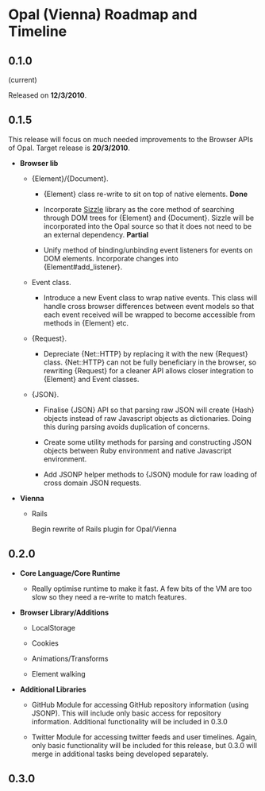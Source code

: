 Opal (Vienna) Roadmap and Timeline
==================================

0.1.0
-----

(current)

Released on __12/3/2010__.

0.1.5
-----

This release will focus on much needed improvements to the Browser APIs of Opal.
Target release is __20/3/2010__.

* __Browser lib__
    
    * {Element}/{Document}.
        
        * {Element} class re-write to sit on top of native elements. __Done__
        
        * Incorporate [Sizzle](http://www.sizzlejs.com) library as the core 
        method of searching through DOM trees for {Element} and {Document}. 
        Sizzle will be incorporated into the Opal source so that it does not 
        need to be an external dependency. __Partial__
        
        * Unify method of binding/unbinding event listeners for events on DOM
        elements. Incorporate changes into {Element#add_listener}.
        
    * Event class.
        
        * Introduce a new Event class to wrap native events. This class will
        handle cross browser differences between event models so that each event
        received will be wrapped to become accessible from methods in {Element}
        etc.
    
    * {Request}.
        
        * Depreciate {Net::HTTP} by replacing it with the new {Request} class.
        {Net::HTTP} can not be fully beneficiary in the browser, so rewriting
        {Request} for a cleaner API allows closer integration to {Element} and 
        Event classes.
    
    * {JSON}.
      
        * Finalise {JSON} API so that parsing raw JSON will create {Hash} 
        objects instead of raw Javascript objects as dictionaries. Doing this
        during parsing avoids duplication of concerns.
        
        * Create some utility methods for parsing and constructing JSON objects
        between Ruby environment and native Javascript environment.
        
        * Add JSONP helper methods to {JSON} module for raw loading of cross
        domain JSON requests.

* __Vienna__
    
    * Rails
        
        Begin rewrite of Rails plugin for Opal/Vienna

0.2.0
-----

* __Core Language/Core Runtime__
    
    * Really optimise runtime to make it fast. A few bits of the VM are too slow
    so they need a re-write to match features.

* __Browser Library/Additions__
    
    * LocalStorage
    
    * Cookies
    
    * Animations/Transforms
    
    * Element walking
    
* __Additional Libraries__
  
    * GitHub Module for accessing GitHub repository information (using JSONP).
      This will include only basic access for repository information. Additional 
      functionality will be included in 0.3.0
  
    * Twitter Module for accessing twitter feeds and user timelines. Again, only
      basic functionality will be included for this release, but 0.3.0 will 
      merge in additional tasks being developed separately.

0.3.0
-----
